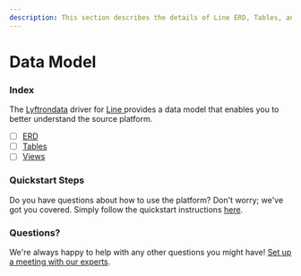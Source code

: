 ```yaml
---
description: This section describes the details of Line ERD, Tables, and Views.
---
```


# Data Model

### Index

The  [Lyftrondata](https://www.lyftrondata.com/) driver for [Line](https://www.lyftrondata.com/integration/line/)[ ](https://www.lyftrondata.com/integration/line/)provides a data model that enables you to better understand the source platform.

* [ ] [ERD](../../../marketing-analytics/line/data-model/erd.md)
* [ ] [Tables](../../../marketing-analytics/line/data-model/tables.md)
* [ ] [Views](../../../marketing-analytics/line/data-model/views.md)

### Quickstart Steps

Do you have questions about how to use the platform? Don't worry; we've got you covered. Simply follow the quickstart instructions [here](../../../../quickstart-steps.md).

### Questions? <a href="#questions" id="questions"></a>

We're always happy to help with any other questions you might have! [Set up a meeting with our experts](https://www.lyftrondata.com/book-a-meeting/).

